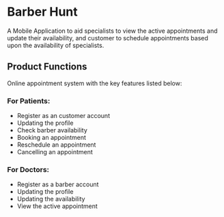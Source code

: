 # Barber Hunt
A Mobile Application to aid specialists to view the active appointments and update their availability, and customer to
schedule appointments based upon the availability of specialists.

## Product Functions

Online appointment system with the key features listed below:

### For Patients:

- Register as an customer account
- Updating the profile
- Check barber availability
- Booking an appointment
- Reschedule an appointment
- Cancelling an appointment

### For Doctors:

- Register as a barber account
- Updating the profile
- Updating the availability
- View the active appointment

